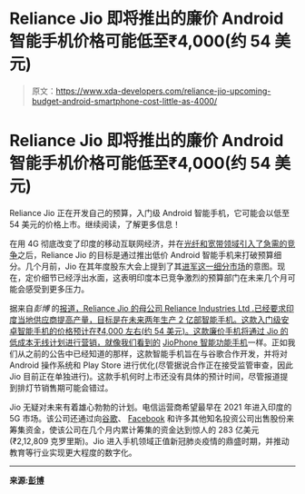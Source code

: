 # Reliance Jio 即将推出的廉价 Android 智能手机价格可能低至₹4,000(约 54 美元)

> 原文：<https://www.xda-developers.com/reliance-jio-upcoming-budget-android-smartphone-cost-little-as-4000/>

# Reliance Jio 即将推出的廉价 Android 智能手机价格可能低至₹4,000(约 54 美元)

Reliance Jio 正在开发自己的预算，入门级 Android 智能手机，它可能会以低至 54 美元的价格上市。继续阅读，了解更多信息！

在用 4G 彻底改变了印度的移动互联网经济，并在[光纤和宽带领域引入了急需的竞争](https://www.xda-developers.com/reliance-jio-fiber-to-launch-commercially-in-india-from-september-5-with-%e2%82%b9700-10-monthly-plan/)之后，Reliance Jio 的目标是通过推出低价 Android 智能手机来打破预算细分。几个月前，Jio 在其年度股东大会上提到了其[进军这一细分市场](https://www.xda-developers.com/reliance-jio-google-partner-develop-entry-level-smartphone-india/)的意图。现在，定价细节已经浮出水面，这表明印度本已竞争激烈的预算部门在未来几个月可能会感受到更多压力。

据来自*彭博* 的[报道，Reliance Jio 的母公司 Reliance Industries Ltd .已经要求印度当地供应商提高产量，目标是在未来两年生产 2 亿部智能手机。这款入门级安卓智能手机的价格预计在₹4,000 左右(约 54 美元)。这款廉价手机将通过 Jio 的低成本无线计划进行营销，就像我们看到的](https://www.bloomberg.com/news/articles/2020-09-22/reliance-is-said-to-plan-big-smartphone-push-after-google-deal) [JioPhone 智能功能手机](https://www.xda-developers.com/reliance-jiophone-2-jio-gigafiber/)一样。正如我们从之前的公告中已经知道的那样，这款智能手机旨在与谷歌合作开发，并将对 Android 操作系统和 Play Store 进行优化(尽管据说合作正在接受监管审查，因此 Jio 目前正在单独进行)。这款手机何时上市还没有具体的预计时间，尽管报道提到排灯节销售期可能会错过。

Jio 无疑对未来有着雄心勃勃的计划。电信运营商希望最早在 2021 年进入印度的 5G 市场。该公司还通过向[谷歌](https://www.xda-developers.com/google-buys-7-73-stake-reliance-jio-%e2%82%b933737-crore-4-5-billion/)、 [Facebook](https://www.xda-developers.com/facebook-buys-stake-reliance-jio/) 和许多其他知名投资公司出售股份来筹集资金，使该公司在几个月内累计筹集的资金达到惊人的 283 亿美元(₹2,12,809 克罗里斯)。Jio 进入手机领域正值新冠肺炎疫情的鼎盛时期，并推动教育等行业实现更大程度的数字化。

* * *

**来源:[彭博](https://www.bloomberg.com/news/articles/2020-09-22/reliance-is-said-to-plan-big-smartphone-push-after-google-deal)**